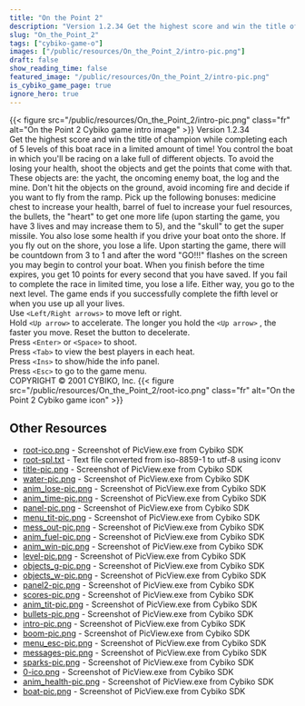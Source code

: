 ```yaml
---
title: "On the Point 2"
description: "Version 1.2.34 Get the highest score and win the title of champion while completing each of 5 levels of this boat race in a limited amount of time! You control the boat in which you'll be racing on a lake full of different objects. To avoid the losing your health, shoot the obje..."
slug: "On_the_Point_2"
tags: ["cybiko-game-o"]
images: ["/public/resources/On_the_Point_2/intro-pic.png"]
draft: false
show_reading_time: false
featured_image: "/public/resources/On_the_Point_2/intro-pic.png"
is_cybiko_game_page: true
ignore_hero: true
---
```

{{< figure src="/public/resources/On_the_Point_2/intro-pic.png" class="fr" alt="On the Point 2 Cybiko game intro image" >}}
Version 1.2.34 \
Get the highest score and win the title of champion while completing each of 5 levels of this boat race in a limited amount of time! You control the boat in which you'll be racing on a lake full of different objects. To avoid the losing your health, shoot the objects and get the points that come with that. These objects are: the yacht, the oncoming enemy boat, the log and the mine. Don't hit the objects on the ground, avoid incoming fire and decide if you want to fly from the ramp. Pick up the following bonuses: medicine chest to increase your health, barrel of fuel to increase your fuel resources, the bullets, the "heart" to get one more life (upon starting the game, you have 3 lives and may increase them to 5), and the "skull" to get the super missile. You also lose some health if you drive your boat onto the shore.  If you fly out on the shore, you lose a life. Upon starting the game, there will be countdown from 3 to 1 and after the word "GO!!!" flashes on the screen you may begin to control your boat. When you finish before the time expires, you get 10 points for every second that you have saved. If you fail to complete the race in limited time, you lose a life. Either way, you go to the next level. The game ends if you successfully complete the fifth level or when you use up all your lives. \
Use `<Left/Right arrows>`  to move left or right. \
Hold `<Up arrow>`  to accelerate. The longer you hold the `<Up arrow>` , the faster you move. Reset the button to decelerate. \
Press `<Enter>`  or `<Space>`  to shoot. \
Press `<Tab>`  to view the best players in each heat. \
Press `<Ins>`  to show/hide the info panel. \
Press `<Esc>`  to go to the game menu. \
COPYRIGHT © 2001 CYBIKO, Inc. {{< figure src="/public/resources/On_the_Point_2/root-ico.png" class="fr" alt="On the Point 2 Cybiko game icon" >}}

## Other Resources
* [root-ico.png](/public/resources/On_the_Point_2/root-ico.png) - Screenshot of PicView.exe from Cybiko SDK
* [root-spl.txt](/public/resources/On_the_Point_2/root-spl.txt) - Text file converted from iso-8859-1 to utf-8 using iconv
* [title-pic.png](/public/resources/On_the_Point_2/title-pic.png) - Screenshot of PicView.exe from Cybiko SDK
* [water-pic.png](/public/resources/On_the_Point_2/water-pic.png) - Screenshot of PicView.exe from Cybiko SDK
* [anim_lose-pic.png](/public/resources/On_the_Point_2/anim_lose-pic.png) - Screenshot of PicView.exe from Cybiko SDK
* [anim_time-pic.png](/public/resources/On_the_Point_2/anim_time-pic.png) - Screenshot of PicView.exe from Cybiko SDK
* [panel-pic.png](/public/resources/On_the_Point_2/panel-pic.png) - Screenshot of PicView.exe from Cybiko SDK
* [menu_tit-pic.png](/public/resources/On_the_Point_2/menu_tit-pic.png) - Screenshot of PicView.exe from Cybiko SDK
* [mess_out-pic.png](/public/resources/On_the_Point_2/mess_out-pic.png) - Screenshot of PicView.exe from Cybiko SDK
* [anim_fuel-pic.png](/public/resources/On_the_Point_2/anim_fuel-pic.png) - Screenshot of PicView.exe from Cybiko SDK
* [anim_win-pic.png](/public/resources/On_the_Point_2/anim_win-pic.png) - Screenshot of PicView.exe from Cybiko SDK
* [level-pic.png](/public/resources/On_the_Point_2/level-pic.png) - Screenshot of PicView.exe from Cybiko SDK
* [objects_g-pic.png](/public/resources/On_the_Point_2/objects_g-pic.png) - Screenshot of PicView.exe from Cybiko SDK
* [objects_w-pic.png](/public/resources/On_the_Point_2/objects_w-pic.png) - Screenshot of PicView.exe from Cybiko SDK
* [panel2-pic.png](/public/resources/On_the_Point_2/panel2-pic.png) - Screenshot of PicView.exe from Cybiko SDK
* [scores-pic.png](/public/resources/On_the_Point_2/scores-pic.png) - Screenshot of PicView.exe from Cybiko SDK
* [anim_tit-pic.png](/public/resources/On_the_Point_2/anim_tit-pic.png) - Screenshot of PicView.exe from Cybiko SDK
* [bullets-pic.png](/public/resources/On_the_Point_2/bullets-pic.png) - Screenshot of PicView.exe from Cybiko SDK
* [intro-pic.png](/public/resources/On_the_Point_2/intro-pic.png) - Screenshot of PicView.exe from Cybiko SDK
* [boom-pic.png](/public/resources/On_the_Point_2/boom-pic.png) - Screenshot of PicView.exe from Cybiko SDK
* [menu_esc-pic.png](/public/resources/On_the_Point_2/menu_esc-pic.png) - Screenshot of PicView.exe from Cybiko SDK
* [messages-pic.png](/public/resources/On_the_Point_2/messages-pic.png) - Screenshot of PicView.exe from Cybiko SDK
* [sparks-pic.png](/public/resources/On_the_Point_2/sparks-pic.png) - Screenshot of PicView.exe from Cybiko SDK
* [0-ico.png](/public/resources/On_the_Point_2/0-ico.png) - Screenshot of PicView.exe from Cybiko SDK
* [anim_health-pic.png](/public/resources/On_the_Point_2/anim_health-pic.png) - Screenshot of PicView.exe from Cybiko SDK
* [boat-pic.png](/public/resources/On_the_Point_2/boat-pic.png) - Screenshot of PicView.exe from Cybiko SDK
